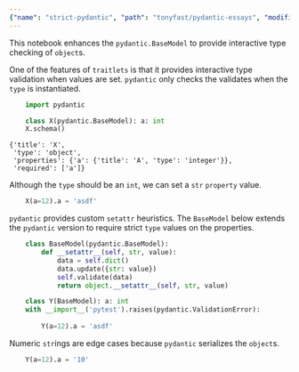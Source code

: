 ```yaml
---
{"name": "strict-pydantic", "path": "tonyfast/pydantic-essays", "modified_date": "November 14, 2019"}
---
```

This notebook enhances the `pydantic.BaseModel` to provide interactive type checking of `object`s.

One of the features of `traitlets` is that it provides interactive type validation when values are set.  `pydantic` only checks the validates when the `type` is instantiated.


```python
    import pydantic
```


```python
    class X(pydantic.BaseModel): a: int
    X.schema()
```




    {'title': 'X',
     'type': 'object',
     'properties': {'a': {'title': 'A', 'type': 'integer'}},
     'required': ['a']}



Although the `type` should be an `int`, we can set a `str` `property` value.


```python
    X(a=12).a = 'asdf'
```

`pydantic` provides custom `setattr` heuristics.  The `BaseModel` below extends the `pydantic` version to require strict `type` values on the properties.


```python
    class BaseModel(pydantic.BaseModel):
        def __setattr__(self, str, value):
            data = self.dict()
            data.update({str: value})
            self.validate(data)
            return object.__setattr__(self, str, value)
```


```python
    class Y(BaseModel): a: int
    with __import__('pytest').raises(pydantic.ValidationError): 
        
        Y(a=12).a = 'asdf'
```

Numeric `str`ings are edge cases because `pydantic` serializes the `object`s.


```python
    Y(a=12).a = '10'
```
